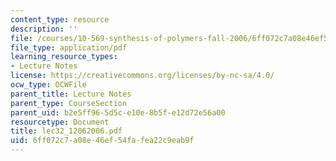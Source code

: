 ```yaml
---
content_type: resource
description: ''
file: /courses/10-569-synthesis-of-polymers-fall-2006/6ff072c7a08e46ef54fafea22c9eab9f_lec32_12062006.pdf
file_type: application/pdf
learning_resource_types:
- Lecture Notes
license: https://creativecommons.org/licenses/by-nc-sa/4.0/
ocw_type: OCWFile
parent_title: Lecture Notes
parent_type: CourseSection
parent_uid: b2e5ff96-5d5c-e10e-8b5f-e12d72e56a00
resourcetype: Document
title: lec32_12062006.pdf
uid: 6ff072c7-a08e-46ef-54fa-fea22c9eab9f
---
```

